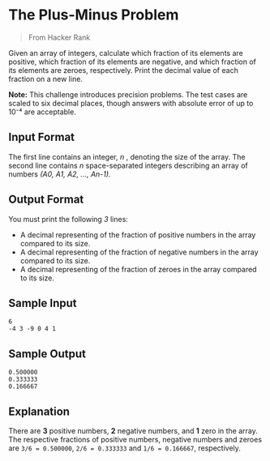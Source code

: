# The Plus-Minus Problem
> From Hacker Rank

Given an array of integers, calculate which fraction of its elements are positive, which fraction of its elements are negative, and which fraction of its elements are zeroes, respectively. Print the decimal value of each fraction on a new line.

**Note:** This challenge introduces precision problems. The test cases are scaled to six decimal places, though answers with absolute error of up to 10⁻⁴ are acceptable.

## Input Format
The first line contains an integer, *n* , denoting the size of the array. 
The second line contains *n* space-separated integers describing an array of numbers *(A0, A1, A2, ..., An-1).*

## Output Format

You must print the following *3* lines:

- A decimal representing of the fraction of positive numbers in the array compared to its size.
- A decimal representing of the fraction of negative numbers in the array compared to its size.
- A decimal representing of the fraction of zeroes in the array compared to its size.

## Sample Input
```
6
-4 3 -9 0 4 1
```

## Sample Output
```
0.500000
0.333333
0.166667
```

## Explanation
There are **3** positive numbers, **2** negative numbers, and **1** zero in the array. 
The respective fractions of positive numbers, negative numbers and zeroes are `3/6 = 0.500000`, `2/6 = 0.333333` and `1/6 = 0.166667`, respectively.